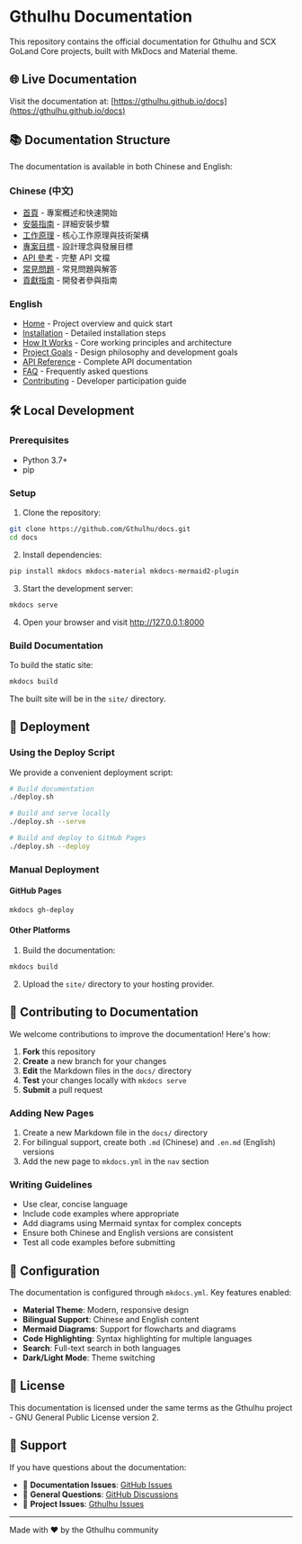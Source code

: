 # Gthulhu Documentation

This repository contains the official documentation for Gthulhu and SCX GoLand Core projects, built with MkDocs and Material theme.

## 🌐 Live Documentation

Visit the documentation at: [https://gthulhu.github.io/docs](https://gthulhu.github.io/docs)

## 📚 Documentation Structure

The documentation is available in both Chinese and English:

### Chinese (中文)
- [首頁](docs/index.zh.md) - 專案概述和快速開始
- [安裝指南](docs/installation.md) - 詳細安裝步驟
- [工作原理](docs/how-it-works.md) - 核心工作原理與技術架構
- [專案目標](docs/project-goals.md) - 設計理念與發展目標
- [API 參考](docs/api-reference.md) - 完整 API 文檔
- [常見問題](docs/faq.md) - 常見問題與解答
- [貢獻指南](docs/contributing.md) - 開發者參與指南

### English
- [Home](docs/index.md) - Project overview and quick start
- [Installation](docs/installation.en.md) - Detailed installation steps
- [How It Works](docs/how-it-works.en.md) - Core working principles and architecture
- [Project Goals](docs/project-goals.en.md) - Design philosophy and development goals
- [API Reference](docs/api-reference.en.md) - Complete API documentation
- [FAQ](docs/faq.en.md) - Frequently asked questions
- [Contributing](docs/contributing.en.md) - Developer participation guide

## 🛠️ Local Development

### Prerequisites

- Python 3.7+
- pip

### Setup

1. Clone the repository:
```bash
git clone https://github.com/Gthulhu/docs.git
cd docs
```

2. Install dependencies:
```bash
pip install mkdocs mkdocs-material mkdocs-mermaid2-plugin
```

3. Start the development server:
```bash
mkdocs serve
```

4. Open your browser and visit http://127.0.0.1:8000

### Build Documentation

To build the static site:
```bash
mkdocs build
```

The built site will be in the `site/` directory.

## 🚀 Deployment

### Using the Deploy Script

We provide a convenient deployment script:

```bash
# Build documentation
./deploy.sh

# Build and serve locally
./deploy.sh --serve

# Build and deploy to GitHub Pages
./deploy.sh --deploy
```

### Manual Deployment

#### GitHub Pages

```bash
mkdocs gh-deploy
```

#### Other Platforms

1. Build the documentation:
```bash
mkdocs build
```

2. Upload the `site/` directory to your hosting provider.

## 📝 Contributing to Documentation

We welcome contributions to improve the documentation! Here's how:

1. **Fork** this repository
2. **Create** a new branch for your changes
3. **Edit** the Markdown files in the `docs/` directory
4. **Test** your changes locally with `mkdocs serve`
5. **Submit** a pull request

### Adding New Pages

1. Create a new Markdown file in the `docs/` directory
2. For bilingual support, create both `.md` (Chinese) and `.en.md` (English) versions
3. Add the new page to `mkdocs.yml` in the `nav` section

### Writing Guidelines

- Use clear, concise language
- Include code examples where appropriate
- Add diagrams using Mermaid syntax for complex concepts
- Ensure both Chinese and English versions are consistent
- Test all code examples before submitting

## 🔧 Configuration

The documentation is configured through `mkdocs.yml`. Key features enabled:

- **Material Theme**: Modern, responsive design
- **Bilingual Support**: Chinese and English content
- **Mermaid Diagrams**: Support for flowcharts and diagrams
- **Code Highlighting**: Syntax highlighting for multiple languages
- **Search**: Full-text search in both languages
- **Dark/Light Mode**: Theme switching

## 📄 License

This documentation is licensed under the same terms as the Gthulhu project - GNU General Public License version 2.

## 🤝 Support

If you have questions about the documentation:

- 📝 **Documentation Issues**: [GitHub Issues](https://github.com/Gthulhu/docs/issues)
- 💬 **General Questions**: [GitHub Discussions](https://github.com/Gthulhu/Gthulhu/discussions)
- 🐛 **Project Issues**: [Gthulhu Issues](https://github.com/Gthulhu/Gthulhu/issues)

---

Made with ❤️ by the Gthulhu community
